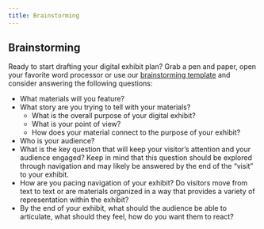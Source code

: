 ```yaml
---
title: Brainstorming
---
```


## Brainstorming

Ready to start drafting your digital exhibit plan? Grab a pen and paper, open your favorite word processor or use our [brainstorming template](https://docs.google.com/document/d/1ILQ9QTzZgj5TaOppPtTrNc-9kgNzMz3ItpYwwByvlc8/copy) and consider answering the following questions:

- What materials will you feature?
- What story are you trying to tell with your materials?
  - What is the overall purpose of your digital exhibit?
  - What is your point of view?
  - How does your material connect to the purpose of your exhibit?
- Who is your audience?
- What is the key question that will keep your visitor’s attention and your audience engaged? Keep in mind that this question should be explored through navigation and may likely be answered by the end of the “visit” to your exhibit.
- How are you pacing navigation of your exhibit? Do visitors move from text to text or are materials organized in a way that provides a variety of representation within the exhibit?
- By the end of your exhibit, what should the audience be able to articulate, what should they feel, how do you want them to react?
